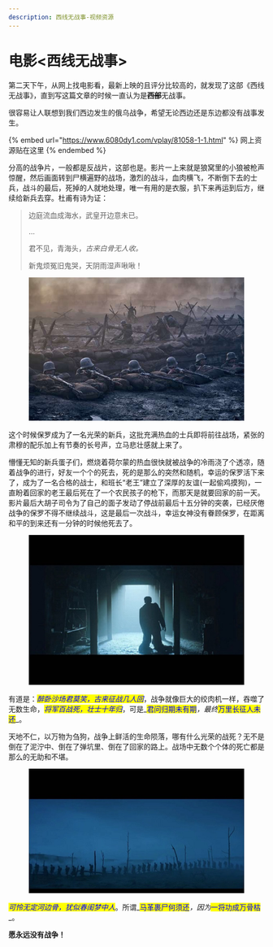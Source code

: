 ```yaml
---
description: 西线无战事-视频资源
---
```


# 电影<西线无战事>

第二天下午，从网上找电影看，最新上映的且评分比较高的，就发现了这部《西线无战事》，直到写这篇文章的时候一直认为是~~**西部**~~无战事。

很容易让人联想到我们西边发生的俄乌战争，希望无论西边还是东边都没有战事发生。

{% embed url="https://www.6080dy1.com/vplay/81058-1-1.html" %}
网上资源贴在这里
{% endembed %}

分高的战争片，一般都是反战片，这部也是。影片一上来就是狼窝里的小狼被枪声惊醒，然后画面转到尸横遍野的战场，激烈的战斗，血肉横飞，不断倒下去的士兵，战斗的最后，死掉的人就地处理，唯一有用的是衣服，扒下来再运到后方，继续给新兵去穿。杜甫有诗为证：

> 边庭流血成海水，武皇开边意未已。
>
> ...
>
> 君不见，青海头，_古来白骨无人收。_
>
> 新鬼烦冤旧鬼哭，天阴雨湿声啾啾！

<figure><img src=".gitbook/assets/22111708.jpg" alt=""><figcaption></figcaption></figure>

这个时候保罗成为了一名光荣的新兵，这批充满热血的士兵即将前往战场，紧张的肃穆的配乐加上有节奏的长号声，立马悲壮感就上来了。

懵懂无知的新兵蛋子们，燃烧着荷尔蒙的热血很快就被战争的冷雨浇了个透凉，随着战争的进行，好友一个个的死去，死的是那么的突然和随机，幸运的保罗活下来了，成为了一名合格的战士，和班长“老王”建立了深厚的友谊(一起偷鸡摸狗)，一直盼着回家的老王最后死在了一个农民孩子的枪下，而那天是就要回家的前一天。影片最后大胡子司令为了自己的面子发动了停战前最后十五分钟的突袭，已经厌倦战争的保罗不得不继续战斗，这是最后一次战斗，幸运女神没有眷顾保罗，在距离和平的到来还有一分钟的时候他死去了。

<figure><img src=".gitbook/assets/22111705.jpg" alt=""><figcaption></figcaption></figure>

有道是：_<mark style="color:blue;">醉卧沙场君莫笑，古来征战几人回</mark>_，战争就像巨大的绞肉机一样，吞噬了无数生命，_<mark style="color:blue;">将军百战死，壮士十年归</mark>_，可是_<mark style="color:blue;">君问归期未有期</mark>_，最终_<mark style="color:blue;">万里长征人未还</mark>_。

天地不仁，以万物为刍狗，战争上鲜活的生命陨落，哪有什么光荣的战死？无不是倒在了泥泞中、倒在了弹坑里、倒在了回家的路上。战场中无数个个体的死亡都是那么的无助和不堪。

<figure><img src=".gitbook/assets/22111706.jpg" alt=""><figcaption></figcaption></figure>

_<mark style="color:blue;">可怜无定河边骨，犹似春闺梦中人</mark>_。所谓_<mark style="color:blue;">马革裹尸何须还</mark>_，因为_<mark style="color:blue;">一将功成万骨枯</mark>_。

**愿永远没有战争！**
